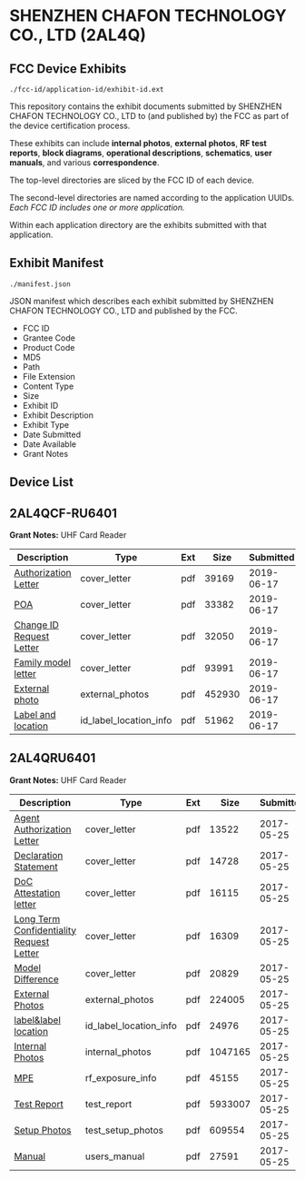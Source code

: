 # SHENZHEN CHAFON TECHNOLOGY CO., LTD (2AL4Q)
## FCC Device Exhibits

```
./fcc-id/application-id/exhibit-id.ext
```

This repository contains the exhibit documents submitted by SHENZHEN CHAFON TECHNOLOGY CO., LTD to (and published by) the FCC as part of the device certification process.

These exhibits can include **internal photos**, **external photos**, **RF test reports**, **block diagrams**, **operational descriptions**, **schematics**, **user manuals**, and various **correspondence**.

The top-level directories are sliced by the FCC ID of each device.

The second-level directories are named according to the application UUIDs. *Each FCC ID includes one or more application.*

Within each application directory are the exhibits submitted with that application. 

## Exhibit Manifest

```
./manifest.json
```

JSON manifest which describes each exhibit submitted by SHENZHEN CHAFON TECHNOLOGY CO., LTD and published by the FCC.

- FCC ID
- Grantee Code
- Product Code
- MD5
- Path
- File Extension
- Content Type
- Size
- Exhibit ID
- Exhibit Description
- Exhibit Type
- Date Submitted
- Date Available
- Grant Notes

## Device List
## 2AL4QCF-RU6401
**Grant Notes:** UHF Card Reader

| Description | Type | Ext | Size | Submitted | Available |
| ----------- | ---- | --- | ---- | --------- | --------- |
| [Authorization Letter](2AL4QCF-RU6401/0dd92b367ddea86a1971b4657f774da8/4319960.pdf) | cover_letter | pdf | 39169 | 2019-06-17 | 2019-06-17 |
| [POA](2AL4QCF-RU6401/0dd92b367ddea86a1971b4657f774da8/4319961.pdf) | cover_letter | pdf | 33382 | 2019-06-17 | 2019-06-17 |
| [Change ID Request Letter](2AL4QCF-RU6401/0dd92b367ddea86a1971b4657f774da8/4319962.pdf) | cover_letter | pdf | 32050 | 2019-06-17 | 2019-06-17 |
| [Family model letter](2AL4QCF-RU6401/0dd92b367ddea86a1971b4657f774da8/4319963.pdf) | cover_letter | pdf | 93991 | 2019-06-17 | 2019-06-17 |
| [External photo](2AL4QCF-RU6401/0dd92b367ddea86a1971b4657f774da8/4319964.pdf) | external_photos | pdf | 452930 | 2019-06-17 | 2019-06-17 |
| [Label and location](2AL4QCF-RU6401/0dd92b367ddea86a1971b4657f774da8/4319965.pdf) | id_label_location_info | pdf | 51962 | 2019-06-17 | 2019-06-17 |
## 2AL4QRU6401
**Grant Notes:** UHF Card Reader

| Description | Type | Ext | Size | Submitted | Available |
| ----------- | ---- | --- | ---- | --------- | --------- |
| [Agent Authorization Letter](2AL4QRU6401/b7206f1e44c55301b0cef1e73bdf7a23/3402995.pdf) | cover_letter | pdf | 13522 | 2017-05-25 | 2017-05-25 |
| [Declaration  Statement](2AL4QRU6401/b7206f1e44c55301b0cef1e73bdf7a23/3402998.pdf) | cover_letter | pdf | 14728 | 2017-05-25 | 2017-05-25 |
| [DoC Attestation letter](2AL4QRU6401/b7206f1e44c55301b0cef1e73bdf7a23/3402999.pdf) | cover_letter | pdf | 16115 | 2017-05-25 | 2017-05-25 |
| [Long Term Confidentiality Request Letter](2AL4QRU6401/b7206f1e44c55301b0cef1e73bdf7a23/3403003.pdf) | cover_letter | pdf | 16309 | 2017-05-25 | 2017-05-25 |
| [Model Difference](2AL4QRU6401/b7206f1e44c55301b0cef1e73bdf7a23/3403005.pdf) | cover_letter | pdf | 20829 | 2017-05-25 | 2017-05-25 |
| [External Photos](2AL4QRU6401/b7206f1e44c55301b0cef1e73bdf7a23/3403000.pdf) | external_photos | pdf | 224005 | 2017-05-25 | 2017-05-25 |
| [label&label location](2AL4QRU6401/b7206f1e44c55301b0cef1e73bdf7a23/3403002.pdf) | id_label_location_info | pdf | 24976 | 2017-05-25 | 2017-05-25 |
| [Internal Photos](2AL4QRU6401/b7206f1e44c55301b0cef1e73bdf7a23/3403001.pdf) | internal_photos | pdf | 1047165 | 2017-05-25 | 2017-05-25 |
| [MPE](2AL4QRU6401/b7206f1e44c55301b0cef1e73bdf7a23/3403006.pdf) | rf_exposure_info | pdf | 45155 | 2017-05-25 | 2017-05-25 |
| [Test Report](2AL4QRU6401/b7206f1e44c55301b0cef1e73bdf7a23/3402996.pdf) | test_report | pdf | 5933007 | 2017-05-25 | 2017-05-25 |
| [Setup Photos](2AL4QRU6401/b7206f1e44c55301b0cef1e73bdf7a23/3403009.pdf) | test_setup_photos | pdf | 609554 | 2017-05-25 | 2017-05-25 |
| [Manual](2AL4QRU6401/b7206f1e44c55301b0cef1e73bdf7a23/3403004.pdf) | users_manual | pdf | 27591 | 2017-05-25 | 2017-05-25 |
